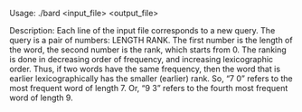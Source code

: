 Usage: ./bard <input_file> <output_file>

Description: Each line of the input file corresponds to a new query. 
The query is a pair of numbers: LENGTH RANK. The first number is the length of the word,
the second number is the rank, which starts from 0. The ranking is done in
decreasing order of frequency, and increasing lexicographic order. Thus, if two
words have the same frequency, then the word that is earlier lexicographically
has the smaller (earlier) rank. So, “7 0” refers to the most frequent word of length 7. 
Or, “9 3” refers to the fourth most frequent word of length 9.
